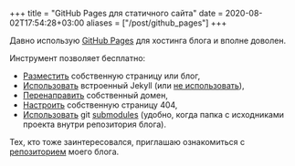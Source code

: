 +++
title = "GitHub Pages для статичного сайта"
date = 2020-08-02T17:54:28+03:00
aliases = ["/post/github_pages"]
+++

Давно использую [GitHub Pages](https://docs.github.com/en/github/working-with-github-pages/about-github-pages#publishing-sources-for-github-pages-sites) для хостинга блога и вполне доволен.

Инструмент позволяет бесплатно:

* [Разместить](https://docs.github.com/en/github/working-with-github-pages/creating-a-github-pages-site ) собственную страницу или блог,
* [Использовать](https://docs.github.com/en/github/working-with-github-pages/about-github-pages-and-jekyll) встроенный Jekyll (или [не использовать](https://docs.github.com/en/github/working-with-github-pages/about-github-pages#static-site-generators)),
* [Перенаправить](https://docs.github.com/en/github/working-with-github-pages/configuring-a-custom-domain-for-your-github-pages-site) собственный домен,
* [Настроить](https://docs.github.com/en/github/working-with-github-pages/creating-a-custom-404-page-for-your-github-pages-site) собственную страницу 404,
* [Использовать](https://docs.github.com/en/github/working-with-github-pages/using-submodules-with-github-pages) git [submodules](https://git-scm.com/book/ru/v2/%D0%98%D0%BD%D1%81%D1%82%D1%80%D1%83%D0%BC%D0%B5%D0%BD%D1%82%D1%8B-Git-%D0%9F%D0%BE%D0%B4%D0%BC%D0%BE%D0%B4%D1%83%D0%BB%D0%B8) (удобно, когда папка с исходниками проекта внутри репозитория блога).

Тех, кто тоже заинтересовался, приглашаю ознакомиться с [репозиторием](https://github.com/ilmarin/blog) моего блога.